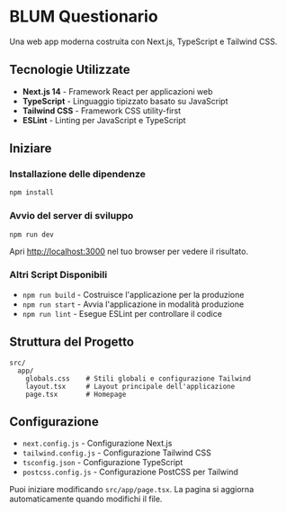 # BLUM Questionario

Una web app moderna costruita con Next.js, TypeScript e Tailwind CSS.

## Tecnologie Utilizzate

- **Next.js 14** - Framework React per applicazioni web
- **TypeScript** - Linguaggio tipizzato basato su JavaScript
- **Tailwind CSS** - Framework CSS utility-first
- **ESLint** - Linting per JavaScript e TypeScript

## Iniziare

### Installazione delle dipendenze

```bash
npm install
```

### Avvio del server di sviluppo

```bash
npm run dev
```

Apri [http://localhost:3000](http://localhost:3000) nel tuo browser per vedere il risultato.

### Altri Script Disponibili

- `npm run build` - Costruisce l'applicazione per la produzione
- `npm run start` - Avvia l'applicazione in modalità produzione
- `npm run lint` - Esegue ESLint per controllare il codice

## Struttura del Progetto

```
src/
  app/
    globals.css    # Stili globali e configurazione Tailwind
    layout.tsx     # Layout principale dell'applicazione
    page.tsx       # Homepage
```

## Configurazione

- `next.config.js` - Configurazione Next.js
- `tailwind.config.js` - Configurazione Tailwind CSS
- `tsconfig.json` - Configurazione TypeScript
- `postcss.config.js` - Configurazione PostCSS per Tailwind

Puoi iniziare modificando `src/app/page.tsx`. La pagina si aggiorna automaticamente quando modifichi il file.
